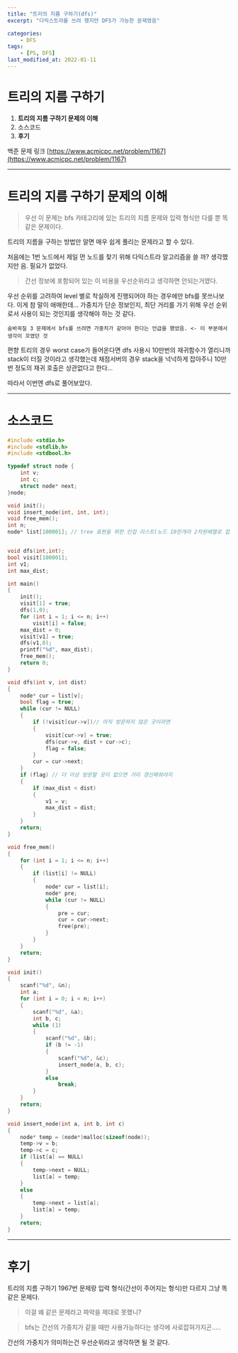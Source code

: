 ```yaml
---
title: "트리의 지름 구하기(dfs)"
excerpt: "다익스트라를 쓰려 했지만 DFS가 가능한 문제였음"

categories:
    - DFS
tags:
    - [PS, DFS]
last_modified_at: 2022-01-11 
---
```

# 트리의 지름 구하기
1. **트리의 지름 구하기 문제의 이해**
2. 소스코드
3. **후기**

백준 문제 링크 [https://www.acmicpc.net/problem/1167](https://www.acmicpc.net/problem/1167)


---

# 트리의 지름 구하기 문제의 이해

>우선 이 문제는 bfs 카테고리에 있는 트리의 지름 문제와 입력 형식만 다를 뿐 똑같은 문제이다.

트리의 지름을 구하는 방법만 알면 매우 쉽게 풀리는 문제라고 할 수 있다.

처음에는 1번 노드에서 제일 먼 노드를 찾기 위해 다익스트라 알고리즘을 쓸 까? 생각했지만 음. 필요가 없었다.

>간선 정보에 포함되어 있는 이 비용을 우선순위라고 생각하면 안되는거였다.

우선 순위를 고려하여 level 별로 착실하게 진행되어야 하는 경우에만 bfs를 못쓰나보다. 이게 참 말이 애매한데... 가중치가 단순 정보인지, 최단 거리를 가기 위해 우선 순위로서 사용이 되는 것인지를 생각해야 하는 것 같다.

`숨바꼭질 3 문제에서 bfs를 쓰려면 가중치가 같아야 한다는 언급을 했었음. <- 이 부분에서 생각이 꼬였던 것`


편향 트리의 경우 worst case가 들어온다면 dfs 사용시 10만번의 재귀함수가 열리니까 stack이 터질 것이라고 생각했는데 채점서버의 경우 stack을 넉넉하게 잡아주니 10만번 정도의 재귀 호출은 상관없다고 한다...

따라서 이번엔 dfs로 풀어보았다.



---
# 소스코드

```c
#include <stdio.h>
#include <stdlib.h>
#include <stdbool.h>

typedef struct node {
	int v;
	int c;
	struct node* next;
}node;

void init();
void insert_node(int, int, int);
void free_mem();
int n;
node* list[100001]; // tree 표현을 위한 인접 리스트(노드 10만개라 2차원배열로 잡으면 터진다)


void dfs(int,int);
bool visit[100001];
int v1;
int max_dist;

int main()
{
	init();
	visit[1] = true;
	dfs(1,0);
	for (int i = 1; i <= n; i++)
		visit[i] = false;
	max_dist = 0;
	visit[v1] = true;
	dfs(v1,0);
	printf("%d", max_dist);
	free_mem();
	return 0;
}

void dfs(int v, int dist)
{
	node* cur = list[v];
	bool flag = true;
	while (cur != NULL)
	{
		if (!visit[cur->v])// 아직 방문하지 않은 곳이라면
		{
			visit[cur->v] = true;
			dfs(cur->v, dist + cur->c);
			flag = false;
		}
		cur = cur->next;
	}
	if (flag) // 더 이상 방문할 곳이 없으면 거리 갱신해줘야지
	{
		if (max_dist < dist)
		{
			v1 = v;
			max_dist = dist;
		}
	}
	return;
}

void free_mem()
{
	for (int i = 1; i <= n; i++)
	{
		if (list[i] != NULL)
		{
			node* cur = list[i];
			node* pre;
			while (cur != NULL)
			{ 
				pre = cur;
				cur = cur->next;
				free(pre);
			}
		}
	}
	return;
}

void init()
{
	scanf("%d", &n);
	int a;
	for (int i = 0; i < n; i++)
	{
		scanf("%d", &a);
		int b, c;
		while (1)
		{
			scanf("%d", &b);
			if (b != -1)
			{
				scanf("%d", &c);
				insert_node(a, b, c);
			}
			else
				break;
		}
	}
	return;
}

void insert_node(int a, int b, int c)
{
	node* temp = (node*)malloc(sizeof(node));
	temp->v = b;
	temp->c = c;
	if (list[a] == NULL)
	{
		temp->next = NULL;
		list[a] = temp;
	}
	else
	{
		temp->next = list[a];
		list[a] = temp;
	}
	return;
}
```

---


# 후기

트리의 지름 구하기 1967번 문제랑 입력 형식(간선이 주어지는 형식)만 다르지 그냥 똑같은 문제다.

>이걸 왜 같은 문제라고 파악을 제대로 못했니?

>bfs는 간선의 가중치가 같을 때만 사용가능하다는 생각에 사로잡혀가지곤.....

간선의 가중치가 의미하는건 우선순위라고 생각하면 될 것 같다.
